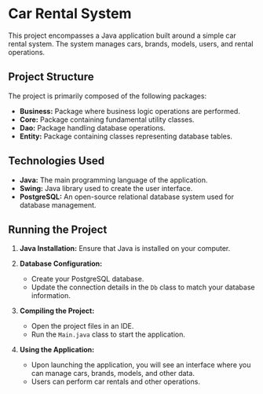 # Car Rental System

This project encompasses a Java application built around a simple car rental system. The system manages cars, brands, models, users, and rental operations.

## Project Structure

The project is primarily composed of the following packages:

- **Business:** Package where business logic operations are performed.
- **Core:** Package containing fundamental utility classes.
- **Dao:** Package handling database operations.
- **Entity:** Package containing classes representing database tables.

## Technologies Used

- **Java:** The main programming language of the application.
- **Swing:** Java library used to create the user interface.
- **PostgreSQL:** An open-source relational database system used for database management.

## Running the Project

1. **Java Installation:** Ensure that Java is installed on your computer.

2. **Database Configuration:**
    - Create your PostgreSQL database.
    - Update the connection details in the `Db` class to match your database information.

3. **Compiling the Project:**
    - Open the project files in an IDE.
    - Run the `Main.java` class to start the application.

4. **Using the Application:**
    - Upon launching the application, you will see an interface where you can manage cars, brands, models, and other data.
    - Users can perform car rentals and other operations.

